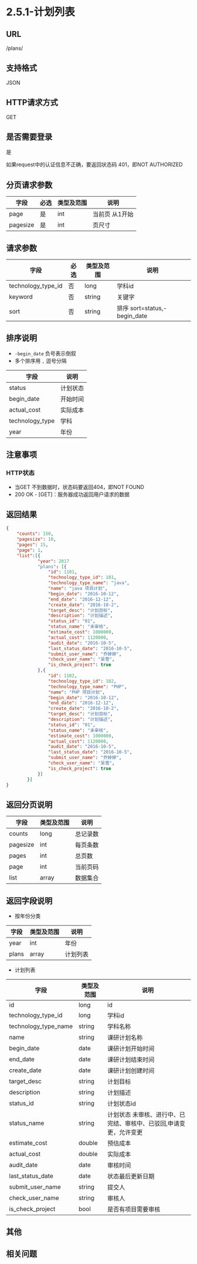 # 2.5.1-计划列表

## URL

/plans/

## 支持格式

JSON

## HTTP请求方式

GET

## 是否需要登录

是

如果request中的认证信息不正确，要返回状态码 401，即NOT AUTHORIZED

## 分页请求参数

字段 | 必选 | 类型及范围 | 说明
----|------|----------|-------------
page        |   是   | int    | 当前页 从1开始
pagesize    |   是   | int    | 页尺寸

## 请求参数

字段 | 必选 | 类型及范围 | 说明
----|------|----------|-------------
technology_type_id    |   否   | long    | 学科id
keyword               |   否   | string  | 关键字
sort                  |   否   | string  | 排序 sort=status,-begin_date

## 排序说明

- `-begin_date` 负号表示倒叙
- 多个排序用 `,` 逗号分隔

字段 | 说明
----|------
status          | 计划状态
begin_date      | 开始时间
actual_cost     | 实际成本
technology_type | 学科
year            | 年份

## 注意事项

### HTTP状态

- 当GET 不到数据时，状态码要返回404，即NOT FOUND
- 200 OK - [GET]：服务器成功返回用户请求的数据

## 返回结果

```json
{
    "counts": 150,
    "pagesize": 10,
    "pages": 15,
    "page": 1,
    "list":[{
            "year": 2017
            "plans": [{
                "id": 1101,
                "technology_type_id": 101,
                "technology_type_name": "java",
                "name": "java 项目计划",
                "begin_date": "2016-10-12",
                "end_date": "2016-12-12",
                "create_date": "2016-10-2",
                "target_desc": "计划目标",
                "description": "计划描述",
                "status_id": "01",
                "status_name": "未审核",
                "estimate_cost": 1000000,
                "actual_cost": 1120000,
                "audit_date": "2016-10-5",
                "last_status_date": "2016-10-5",
                "submit_user_name": "乔婷婷",
                "check_user_name": "吴雪",
                "is_check_project": true
            },{
                "id": 1102,
                "technology_type_id": 102,
                "technology_type_name": "PHP",
                "name": "PHP 项目计划",
                "begin_date": "2016-10-12",
                "end_date": "2016-12-12",
                "create_date": "2016-10-2",
                "target_desc": "计划目标",
                "description": "计划描述",
                "status_id": "01",
                "status_name": "未审核",
                "estimate_cost": 1000000,
                "actual_cost": 1120000,
                "audit_date": "2016-10-5",
                "last_status_date": "2016-10-5",
                "submit_user_name": "乔婷婷",
                "check_user_name": "吴雪",
                "is_check_project": true
            }]
        }]
}
```

## 返回分页说明

字段 | 类型及范围 | 说明
----|----------|-------------
counts      | long   | 总记录数
pagesize    | int    | 每页条数
pages       | int    | 总页数
page        | int    | 当前页码
list        | array  | 数据集合

## 返回字段说明

- 按年份分类

字段 | 类型及范围 | 说明
----|----------|-------------
year           | int    | 年份
plans          | array  | 计划列表

- 计划列表

字段 | 类型及范围 | 说明
----|----------|-------------
id              | long       | id
technology_type_id   | long       | 学科id
technology_type_name | string     | 学科名称
name            | string     | 课研计划名称
begin_date      | date       | 课研计划开始时间
end_date        | date       | 课研计划结束时间
create_date     | date       | 课研计划创建时间
target_desc     | string     | 计划目标
description     | string     | 计划描述
status_id       | string     | 计划状态id
status_name     | string     | 计划状态  未审核、进行中、已完结、审核中、已驳回,申请变更，允许变更
estimate_cost   | double     | 预估成本
actual_cost     | double     | 实际成本
audit_date      | date       | 审核时间
last_status_date | date       | 状态最后更新日期
submit_user_name | string     | 提交人
check_user_name  | string     | 审核人
is_check_project | bool       | 是否有项目需要审核

## 其他

## 相关问题

